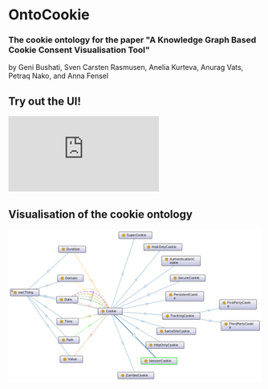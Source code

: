 # OntoCookie

### The cookie ontology for the paper "A Knowledge Graph Based Cookie Consent Visualisation Tool"
by Geni Bushati, Sven Carsten Rasmusen, Anelia Kurteva, Anurag Vats, Petraq Nako, and Anna Fensel

## Try out the UI!
![OntoCookie Tool](https://stiinnsbruck.github.io/OntoCookie/tool/cookie_application/build/web/index.html#/)

## Visualisation of the cookie ontology
![Cookie Ontology](/images/ontocookie.png?raw=true "Cookie Ontology")
